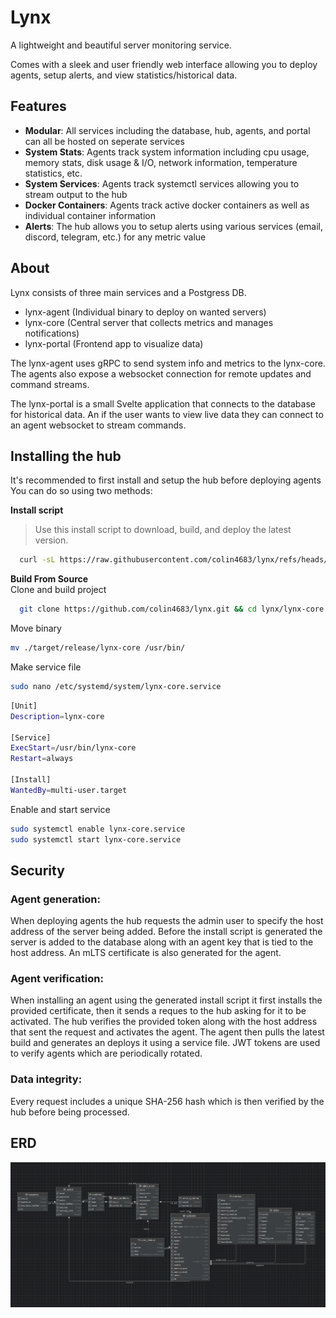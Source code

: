 # Lynx

A lightweight and beautiful server monitoring service.

Comes with a sleek and user friendly web interface allowing you to deploy agents, setup alerts, and view
statistics/historical data.

## Features

- **Modular**: All services including the database, hub, agents, and portal can all be hosted on seperate services
- **System Stats**: Agents track system information including cpu usage, memory stats, disk usage & I/O, network
  information, temperature statistics, etc.
- **System Services**: Agents track systemctl services allowing you to stream output to the hub
- **Docker Containers**: Agents track active docker containers as well as individual container information
- **Alerts**: The hub allows you to setup alerts using various services (email, discord, telegram, etc.) for any metric
  value

## About

Lynx consists of three main services and a Postgress DB.

- lynx-agent (Individual binary to deploy on wanted servers)
- lynx-core (Central server that collects metrics and manages notifications)
- lynx-portal (Frontend app to visualize data)

The lynx-agent uses gRPC to send system info and metrics to the lynx-core. The agents also expose a websocket connection
for remote updates and command streams.

The lynx-portal is a small Svelte application that connects to the database for historical data. An if the user wants to
view live data they can connect to an agent websocket to stream commands.

## Installing the hub

It's recommended to first install and setup the hub before deploying agents\
You can do so using two methods:

**Install script**
> Use this install script to download, build, and deploy the latest version.

  ```bash
    curl -sL https://raw.githubusercontent.com/colin4683/lynx/refs/heads/master/.gitignore -o ./install-lynx-hub.sh && chmod +x ./install-lynx-hub.sh && ./install-lynx-hub.sh
  ```

**Build From Source**\
Clone and build project

  ```bash
    git clone https://github.com/colin4683/lynx.git && cd lynx/lynx-core && cargo build --release
  ```

Move binary

  ```bash
mv ./target/release/lynx-core /usr/bin/
  ```

Make service file

  ```bash
  sudo nano /etc/systemd/system/lynx-core.service
  ```

  ```bash
[Unit]
Description=lynx-core

[Service]
ExecStart=/usr/bin/lynx-core
Restart=always

[Install]
WantedBy=multi-user.target
  ```

Enable and start service

```bash
sudo systemctl enable lynx-core.service
sudo systemctl start lynx-core.service
```

## Security

### **Agent generation:**

When deploying agents the hub requests the admin user to specify the host address of the server being added. Before the
install script is generated the server is added to the database along with an agent key that is tied to the host
address. An mLTS certificate is also generated for the agent.

### **Agent verification:**

When installing an agent using the generated install script it first installs the provided certificate, then it sends a
reques to the hub asking for it to be activated. The hub verifies the provided token along with the host address that
sent the request and activates the agent. The agent then pulls the latest build and generates an deploys it using a
service file.
JWT tokens are used to verify agents which are periodically rotated.

### **Data integrity:**

Every request includes a unique SHA-256 hash which is then verified by the hub before being processed.

## ERD

![ERD](./ERD.png)
    
